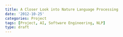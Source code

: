 ```yaml
---
title: A Closer Look into Nature Language Processing
date: '2012-10-25'
categories: Project
tags: [Project, AI, Software Engineering, NLP]
type: draft
---
```


